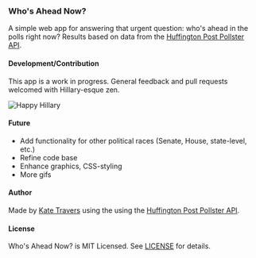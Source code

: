 ### Who's Ahead Now?

A simple web app for answering that urgent question: who's ahead in the polls right now? 
Results based on data from the [Huffington Post Pollster API](http://elections.huffingtonpost.com/pollster/api).

#### Development/Contribution

This app is a work in progress. General feedback and pull requests welcomed with Hillary-esque zen.

![Happy Hillary](http://38.media.tumblr.com/tumblr_m46rufsN9r1r3whbto1_500.gif "Happy Hillary gif")

#### Future

- Add functionality for other political races (Senate, House, state-level, etc.)
- Refine code base
- Enhance graphics, CSS-styling
- More gifs

#### Author

Made by [Kate Travers](http://kate-travers.com) using the using the [Huffington Post Pollster API](http://elections.huffingtonpost.com/pollster/api).

#### License

Who's Ahead Now? is MIT Licensed. See [LICENSE](https://github.com/ktravers/whos-ahead-now/blob/master/LICENSE) for details.
